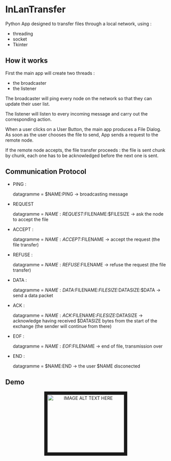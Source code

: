 # InLanTransfer
Python App designed to transfer files through a local network, using :
  - threading
  - socket
  - Tkinter
  
## How it works

First the main app will create two threads :
  - the broadcaster
  - the listener

The broadcaster will ping every node on the network so that they can update their user list.

The listener will listen to every incoming message and carry out the corresponding action.

When a user clicks on a User Button, the main app produces a File Dialog. As soon as the user chooses the file to send, App sends a request to the remote node. 

If the remote node accepts, the file transfer proceeds : the file is sent chunk by chunk, each one has to be acknowledged before the next one is sent.

## Communication Protocol

- PING :

  datagramme =  $NAME:PING  -> broadcasting message
- REQUEST

  datagramme = $NAME:REQUEST:$FILENAME:$FILESIZE  -> ask the node to accept the file
- ACCEPT :

  datagramme = $NAME:ACCEPT:$FILENAME -> accept the request (the file transfer)
- REFUSE :

  datagramme = $NAME:REFUSE:$FILENAME -> refuse the request (the file transfer)
- DATA :

  datagramme = $NAME:DATA:$FILENAME:$FILESIZE:$DATASIZE:$DATA -> send a data packet
- ACK :

  datagramme = $NAME:ACK:$FILENAME:$FILESIZE:$DATASIZE -> acknowledge having received $DATASIZE bytes from the start of the exchange (the sender will continue from there)
- EOF :

  datagramme = $NAME:EOF:$FILENAME -> end of file, transmission over
- END :

  datagramme = $NAME:END  -> the user $NAME disconected

## Demo

<center>
<a href="http://www.youtube.com/watch?feature=player_embedded&v=O6nVn01DYBQ" target="_blank"><img src="http://img.youtube.com/vi/O6nVn01DYBQ/0.jpg" alt="IMAGE ALT TEXT HERE" width="240" height="180" border="10" /></a>
</center>
